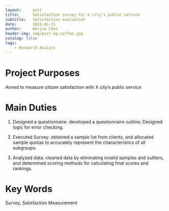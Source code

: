 ```yaml
---
layout:     post
title:      Satisfaction survey for X city’s public service
subtitle:   Satisfaction evaluation
date:       2023-01-15
author:     Weijie Chen
header-img: img/post-bg-coffee.jpg
catalog: false
tags:
    - Research Analyst
---
```

# Project Purposes

Aimed to measure citizen satisfaction with X city’s public service

# Main Duties

1. Designed a questionnaire: developed a questionnaire outline; Designed logic for error checking.

2. Executed Survey: obtained a sample list from clients, and allocated sample quotas to accurately represent the characteristics of all subgroups.

3. Analyzed data: cleaned data by eliminating invalid samples and outliers, and determined scoring methods for calculating final scores and rankings.

# Key Words

Survey, Satisfaction Measurement
